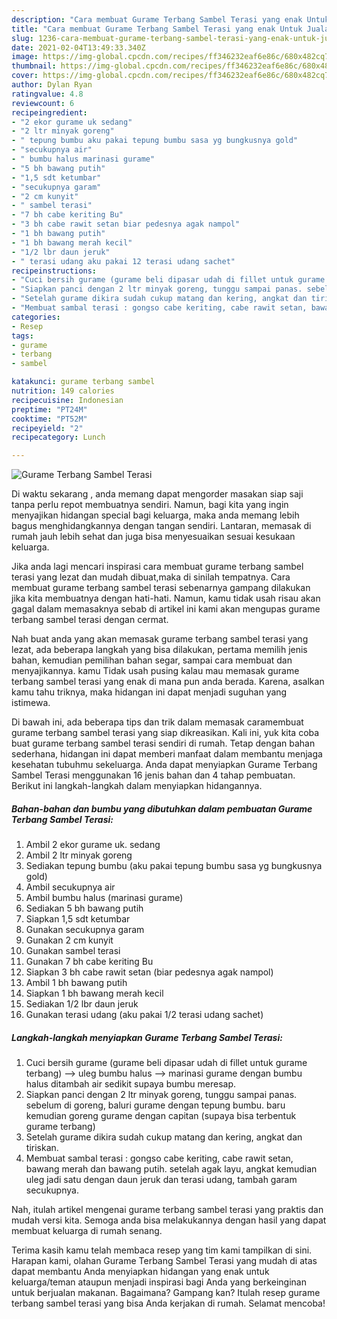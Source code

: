 ```yaml
---
description: "Cara membuat Gurame Terbang Sambel Terasi yang enak Untuk Jualan"
title: "Cara membuat Gurame Terbang Sambel Terasi yang enak Untuk Jualan"
slug: 1236-cara-membuat-gurame-terbang-sambel-terasi-yang-enak-untuk-jualan
date: 2021-02-04T13:49:33.340Z
image: https://img-global.cpcdn.com/recipes/ff346232eaf6e86c/680x482cq70/gurame-terbang-sambel-terasi-foto-resep-utama.jpg
thumbnail: https://img-global.cpcdn.com/recipes/ff346232eaf6e86c/680x482cq70/gurame-terbang-sambel-terasi-foto-resep-utama.jpg
cover: https://img-global.cpcdn.com/recipes/ff346232eaf6e86c/680x482cq70/gurame-terbang-sambel-terasi-foto-resep-utama.jpg
author: Dylan Ryan
ratingvalue: 4.8
reviewcount: 6
recipeingredient:
- "2 ekor gurame uk sedang"
- "2 ltr minyak goreng"
- " tepung bumbu aku pakai tepung bumbu sasa yg bungkusnya gold"
- "secukupnya air"
- " bumbu halus marinasi gurame"
- "5 bh bawang putih"
- "1,5 sdt ketumbar"
- "secukupnya garam"
- "2 cm kunyit"
- " sambel terasi"
- "7 bh cabe keriting Bu"
- "3 bh cabe rawit setan biar pedesnya agak nampol"
- "1 bh bawang putih"
- "1 bh bawang merah kecil"
- "1/2 lbr daun jeruk"
- " terasi udang aku pakai 12 terasi udang sachet"
recipeinstructions:
- "Cuci bersih gurame (gurame beli dipasar udah di fillet untuk gurame terbang) --&gt; uleg bumbu halus --&gt; marinasi gurame dengan bumbu halus ditambah air sedikit supaya bumbu meresap."
- "Siapkan panci dengan 2 ltr minyak goreng, tunggu sampai panas. sebelum di goreng, baluri gurame dengan tepung bumbu. baru kemudian goreng gurame dengan capitan (supaya bisa terbentuk gurame terbang)"
- "Setelah gurame dikira sudah cukup matang dan kering, angkat dan tiriskan."
- "Membuat sambal terasi : gongso cabe keriting, cabe rawit setan, bawang merah dan bawang putih. setelah agak layu, angkat kemudian uleg jadi satu dengan daun jeruk dan terasi udang, tambah garam secukupnya."
categories:
- Resep
tags:
- gurame
- terbang
- sambel

katakunci: gurame terbang sambel 
nutrition: 149 calories
recipecuisine: Indonesian
preptime: "PT24M"
cooktime: "PT52M"
recipeyield: "2"
recipecategory: Lunch

---
```



![Gurame Terbang Sambel Terasi](https://img-global.cpcdn.com/recipes/ff346232eaf6e86c/680x482cq70/gurame-terbang-sambel-terasi-foto-resep-utama.jpg)

Di waktu  sekarang , anda memang dapat mengorder masakan siap saji tanpa perlu repot membuatnya sendiri. Namun, bagi kita yang ingin menyajikan hidangan special bagi keluarga, maka anda memang lebih bagus menghidangkannya dengan tangan sendiri. Lantaran, memasak di rumah jauh lebih sehat dan juga bisa menyesuaikan sesuai kesukaan keluarga.

Jika anda lagi mencari inspirasi cara membuat gurame terbang sambel terasi yang lezat dan mudah dibuat,maka di sinilah tempatnya. Cara membuat gurame terbang sambel terasi  sebenarnya gampang dilakukan jika kita membuatnya dengan hati-hati. Namun, kamu tidak usah risau akan gagal dalam memasaknya 
sebab di artikel ini kami akan mengupas gurame terbang sambel terasi dengan cermat.  



Nah buat anda yang akan memasak gurame terbang sambel terasi yang lezat, ada beberapa langkah yang bisa dilakukan, pertama memilih jenis bahan, kemudian pemilihan bahan segar, sampai cara membuat dan menyajikannya. kamu Tidak usah pusing kalau mau memasak gurame terbang sambel terasi yang enak di mana pun anda berada. Karena, asalkan kamu  tahu triknya, maka hidangan ini dapat menjadi suguhan yang istimewa.

Di bawah ini, ada beberapa tips dan trik dalam memasak caramembuat gurame terbang sambel terasi yang siap dikreasikan. Kali ini, yuk kita coba buat gurame terbang sambel terasi sendiri di rumah. Tetap dengan bahan sederhana, hidangan ini dapat memberi manfaat dalam membantu menjaga kesehatan tubuhmu sekeluarga. Anda dapat menyiapkan Gurame Terbang Sambel Terasi menggunakan 16 jenis bahan dan 4 tahap pembuatan. Berikut ini langkah-langkah dalam menyiapkan hidangannya.

<!--inarticleads1-->

##### Bahan-bahan dan bumbu yang dibutuhkan dalam pembuatan Gurame Terbang Sambel Terasi:

1. Ambil 2 ekor gurame uk. sedang
1. Ambil 2 ltr minyak goreng
1. Sediakan  tepung bumbu (aku pakai tepung bumbu sasa yg bungkusnya gold)
1. Ambil secukupnya air
1. Ambil  bumbu halus (marinasi gurame)
1. Sediakan 5 bh bawang putih
1. Siapkan 1,5 sdt ketumbar
1. Gunakan secukupnya garam
1. Gunakan 2 cm kunyit
1. Gunakan  sambel terasi
1. Gunakan 7 bh cabe keriting Bu
1. Siapkan 3 bh cabe rawit setan (biar pedesnya agak nampol)
1. Ambil 1 bh bawang putih
1. Siapkan 1 bh bawang merah kecil
1. Sediakan 1/2 lbr daun jeruk
1. Gunakan  terasi udang (aku pakai 1/2 terasi udang sachet)




<!--inarticleads2-->

##### Langkah-langkah menyiapkan Gurame Terbang Sambel Terasi:

1. Cuci bersih gurame (gurame beli dipasar udah di fillet untuk gurame terbang) --&gt; uleg bumbu halus --&gt; marinasi gurame dengan bumbu halus ditambah air sedikit supaya bumbu meresap.
1. Siapkan panci dengan 2 ltr minyak goreng, tunggu sampai panas. sebelum di goreng, baluri gurame dengan tepung bumbu. baru kemudian goreng gurame dengan capitan (supaya bisa terbentuk gurame terbang)
1. Setelah gurame dikira sudah cukup matang dan kering, angkat dan tiriskan.
1. Membuat sambal terasi : gongso cabe keriting, cabe rawit setan, bawang merah dan bawang putih. setelah agak layu, angkat kemudian uleg jadi satu dengan daun jeruk dan terasi udang, tambah garam secukupnya.




Nah, itulah artikel mengenai  gurame terbang sambel terasi  yang praktis dan mudah versi kita. Semoga anda bisa melakukannya dengan hasil yang dapat membuat keluarga di rumah senang. 

Terima kasih kamu telah membaca resep yang tim kami tampilkan di sini. Harapan kami, olahan  Gurame Terbang Sambel Terasi yang mudah di atas dapat membantu Anda menyiapkan hidangan yang enak untuk keluarga/teman ataupun menjadi inspirasi bagi Anda yang berkeinginan untuk berjualan makanan. Bagaimana? Gampang kan? Itulah resep gurame terbang sambel terasi yang bisa Anda kerjakan di rumah. Selamat mencoba!

